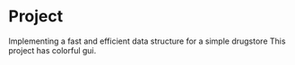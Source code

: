 # Project
Implementing a fast and efficient data structure for a simple drugstore 
This project has colorful gui.  